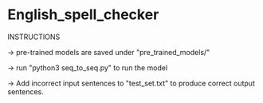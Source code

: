 # English_spell_checker

INSTRUCTIONS

-> pre-trained models are saved under "pre_trained_models/" 

-> run "python3 seq_to_seq.py" to run the model 

-> Add incorrect input sentences to "test_set.txt" to produce correct output sentences.
